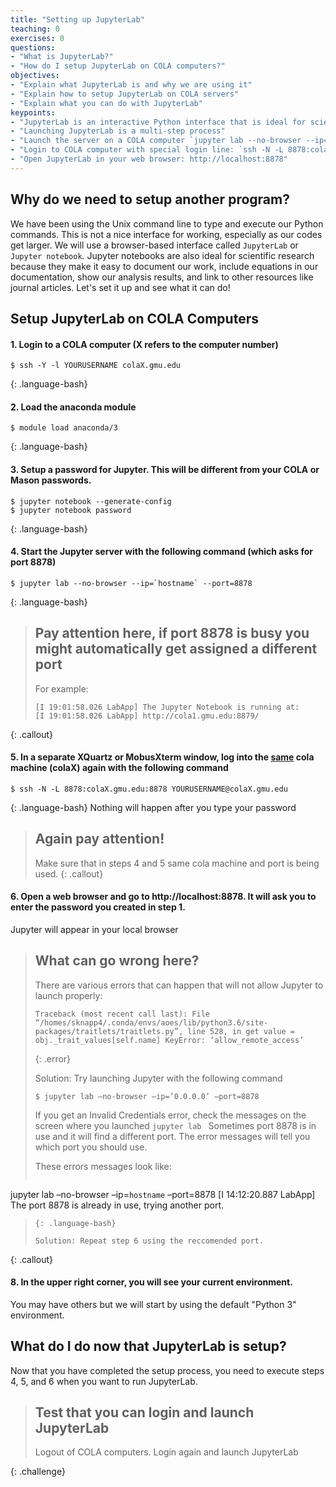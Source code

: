 ```yaml
---
title: "Setting up JupyterLab"
teaching: 0
exercises: 0
questions:
- "What is JupyterLab?"
- "How do I setup JupyterLab on COLA computers?"
objectives:
- "Explain what JupyterLab is and why we are using it"
- "Explain how to setup JupyterLab on COLA servers"
- "Explain what you can do with JupyterLab"
keypoints:
- "JupyterLab is an interactive Python interface that is ideal for scientific work"
- "Launching JupyterLab is a multi-step process"
- "Launch the server on a COLA computer `jupyter lab --no-browser --ip=`hostname` --port=8878`"
- "Login to COLA computer with special login line: `ssh -N -L 8878:colaX.gmu.edu:8878 YOURUSERNAME@colaX.gmu.edu`"
- "Open JupyterLab in your web browser: http://localhost:8878" 
---
```

## Why do we need to setup another program? 

We have been using the Unix command line to type and execute our Python commands.  This is not a nice interface for working, especially as our codes get larger.
We will use a browser-based interface called `JupyterLab` or `Jupyter notebook`. Jupyter notebooks are also ideal for scientific research because they make it easy to document our work, include equations in our documentation, show our analysis results, and link to other resources like journal articles. 
Let's set it up and see what it can do!

## Setup JupyterLab on COLA Computers

#### 1. Login to a COLA computer (X refers to the computer number)

~~~
$ ssh -Y -l YOURUSERNAME colaX.gmu.edu
~~~
{: .language-bash}


#### 2. Load the anaconda module
~~~
$ module load anaconda/3
~~~
{: .language-bash}

#### 3. Setup a password for Jupyter.  This will be different from your COLA or Mason passwords.

~~~
$ jupyter notebook --generate-config
$ jupyter notebook password
~~~
{: .language-bash}

#### 4. Start the Jupyter server with the following command (which asks for port 8878)

~~~
$ jupyter lab --no-browser --ip=`hostname` --port=8878
~~~
{: .language-bash}

> ## Pay attention here, if port 8878 is busy you might automatically get assigned a different port
> For example: 
> ~~~
>[I 19:01:58.026 LabApp] The Jupyter Notebook is running at:
>[I 19:01:58.026 LabApp] http://cola1.gmu.edu:8879/
> ~~~
{: .callout}

#### 5. In a separate XQuartz or MobusXterm window, log into the <u>same</u> cola machine (colaX) again with the following command

~~~
$ ssh -N -L 8878:colaX.gmu.edu:8878 YOURUSERNAME@colaX.gmu.edu
~~~
{: .language-bash}
Nothing will happen after you type your password

> ## Again pay attention!
> Make sure that in steps 4 and 5 same cola machine and port is being used.
{: .callout}

#### 6. Open a web browser and go to  http://localhost:8878. It will ask you to enter the password you created in step 1.
Jupyter will appear in your local browser

> ## What can go wrong here?
>
> There are various errors that can happen that will not allow Jupyter to launch properly:
>
> ~~~
> Traceback (most recent call last): File “/homes/sknapp4/.conda/envs/aoes/lib/python3.6/site-packages/traitlets/traitlets.py”, line 528, in get value = obj._trait_values[self.name] KeyError: ‘allow_remote_access’
> ~~~
> {: .error}
>
> Solution: Try launching Jupyter with the following command
>
> ~~~
> $ jupyter lab –no-browser –ip=’0.0.0.0’ –port=8878
> ~~~
>
> If you get an Invalid Credentials error, check the messages on the screen where you launched `jupyter lab ` Sometimes port 8878 is in use and it will find a different port. The error messages will tell you which port you should use.
>
> These errors messages look like:
> ~~~
jupyter lab –no-browser –ip=`hostname` –port=8878 [I 14:12:20.887 LabApp] The port 8878 is already in use, trying another port.
> ~~~
> {: .language-bash}
>
> Solution: Repeat step 6 using the reccomended port.
>
{: .callout}


#### 8. In the upper right corner, you will see your current environment. 
You may have others but we will start by using the default "Python 3" environment.

## What do I do now that JupyterLab is setup?

Now that you have completed the setup process, you need to execute steps 4, 5, and 6 when you want to run JupyterLab.

> ## Test that you can login and launch JupyterLab
>
>  Logout of COLA computers.  Login again and launch JupyterLab
>
{: .challenge}
